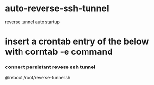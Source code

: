 # auto-reverse-ssh-tunnel
reverse tunnel auto startup

# insert a crontab entry of the below with corntab -e command
### connect persistant revese ssh tunnel
@reboot /root/reverse-tunnel.sh
